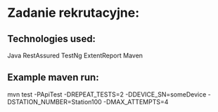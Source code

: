 # Zadanie rekrutacyjne:
## Technologies used:
Java
RestAssured
TestNg
ExtentReport
Maven

## Example maven run:
mvn test -PApiTest -DREPEAT_TESTS=2 -DDEVICE_SN=someDevice -DSTATION_NUMBER=Station100 -DMAX_ATTEMPTS=4
